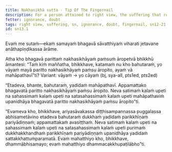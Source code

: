 ```yaml
---
title: Nakhasikhā sutta - Tip Of The Fingernail
description: For a person attained to right view, the suffering that remains is only a small amount compared to the suffering that has been exhausted and consumed.
fetter: ignorance, doubt
tags: right view, suffering, sn, ignorance, doubt, fingernail, sn12-21
id: sn13.1
---
```


Evaṁ me sutaṁ—ekaṁ samayaṁ bhagavā sāvatthiyaṁ viharati jetavane anāthapiṇḍikassa ārāme.

Atha kho bhagavā parittaṁ nakhasikhāyaṁ paṁsuṁ āropetvā bhikkhū āmantesi: “Taṁ kiṁ maññatha, bhikkhave, katamaṁ nu kho bahutaraṁ, yo vāyaṁ mayā paritto nakhasikhāyaṁ paṁsu āropito, ayaṁ vā mahāpathavī”ti? Variant: vāyaṁ → yo cāyaṁ (bj, sya-all, pts1ed, pts2ed)

“Etadeva, bhante, bahutaraṁ, yadidaṁ mahāpathavī. Appamattako bhagavatā paritto nakhasikhāyaṁ paṁsu āropito. Neva satimaṁ kalaṁ upeti na sahassimaṁ kalaṁ upeti na satasahassimaṁ kalaṁ upeti mahāpathaviṁ upanidhāya bhagavatā paritto nakhasikhāyaṁ paṁsu āropito”ti.

“Evameva kho, bhikkhave, ariyasāvakassa diṭṭhisampannassa puggalassa abhisametāvino etadeva bahutaraṁ dukkhaṁ yadidaṁ parikkhīṇaṁ pariyādiṇṇaṁ; appamattakaṁ avasiṭṭhaṁ. Neva satimaṁ kalaṁ upeti na sahassimaṁ kalaṁ upeti na satasahassimaṁ kalaṁ upeti purimaṁ dukkhakkhandhaṁ parikkhīṇaṁ pariyādiṇṇaṁ upanidhāya yadidaṁ sattakkhattuṁparamatā. Evaṁ mahatthiyo kho, bhikkhave, dhammābhisamayo; evaṁ mahatthiyo dhammacakkhupaṭilābho”ti.
